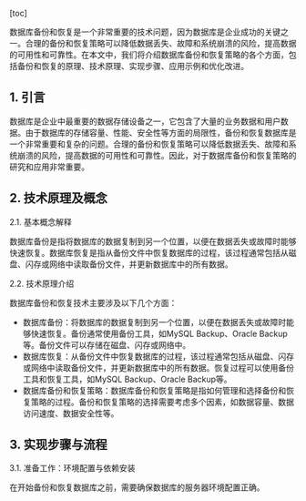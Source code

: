 
[toc]                    
                
                
数据库备份和恢复是一个非常重要的技术问题，因为数据库是企业成功的关键之一。合理的备份和恢复策略可以降低数据丢失、故障和系统崩溃的风险，提高数据的可用性和可靠性。在本文中，我们将介绍数据库备份和恢复策略的各个方面，包括备份和恢复的原理、技术原理、实现步骤、应用示例和优化改进。

## 1. 引言

数据库是企业中最重要的数据存储设备之一，它包含了大量的业务数据和用户数据。由于数据库的存储容量、性能、安全性等方面的局限性，备份和恢复数据库是一个非常重要和复杂的问题。合理的备份和恢复策略可以降低数据丢失、故障和系统崩溃的风险，提高数据的可用性和可靠性。因此，对于数据库备份和恢复策略的研究和应用非常重要。

## 2. 技术原理及概念

2.1. 基本概念解释

数据库备份是指将数据库的数据复制到另一个位置，以便在数据丢失或故障时能够快速恢复。数据库恢复是指从备份文件中恢复数据库的过程，该过程通常包括从磁盘、闪存或网络中读取备份文件，并更新数据库中的所有数据。

2.2. 技术原理介绍

数据库备份和恢复技术主要涉及以下几个方面：

* 数据库备份：将数据库的数据复制到另一个位置，以便在数据丢失或故障时能够快速恢复。备份通常使用备份工具，如MySQL Backup、Oracle Backup等。备份文件可以存储在磁盘、闪存或网络中。
* 数据库恢复：从备份文件中恢复数据库的过程，该过程通常包括从磁盘、闪存或网络中读取备份文件，并更新数据库中的所有数据。恢复过程可以使用备份工具和恢复工具，如MySQL Backup、Oracle Backup等。
* 数据库备份和恢复策略：数据库备份和恢复策略是指如何管理和选择备份和恢复策略的过程。备份和恢复策略的选择需要考虑多个因素，如数据容量、数据访问速度、数据安全性等。

## 3. 实现步骤与流程

3.1. 准备工作：环境配置与依赖安装

在开始备份和恢复数据库之前，需要确保数据库的服务器环境配置正确。

